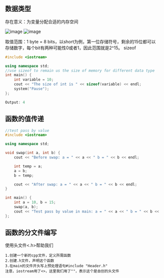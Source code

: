 ## 数据类型
存在意义：为变量分配合适的内存空间

![image](https://user-images.githubusercontent.com/95163456/215547678-71e4de3f-ca73-4a32-99c7-43728648691a.png)
![image](https://user-images.githubusercontent.com/95163456/215549806-91bcd719-a741-4bdd-b386-0594c5789fd9.png)


取值范围：1 byte = 8 bits，以short为例，第一位存储符号，剩余的15位都可以存储数字，每个bit有两种可能性0或者1，因此范围就是2^15。
sizeof
```Cpp
#include <iostream>

using namespace std;
//use sizeof to remain us the size of memory for different data type
int main() {
	int variable = 10;
	cout << "The size of int is " << sizeof(variable) << endl;
	system("Pause");
};
```
```Cpp
Output: 4
```

## 函数的值传递
```Cpp
//test pass by value
#include <iostream>

using namespace std;

void swap(int a, int b) {
	cout << "Before swap: a = " << a << " b = " << b << endl;

	int temp = a;
	a = b;
	b = temp;

	cout << "After swap: a = " << a << " b = " << b << endl;
}

int main() {
	int a = 10, b = 15;
	swap(a, b);
	cout << "Test pass by value in main: a = " << a << " b = " << b << endl;
};
```

## 函数的分文件编写
使用头文件<.h>帮助我们
```
1.创建一个新的cpp文件，定义所需函数
2.创建.h文件，声明这个函数
3.在main的文件开头写上预处理语句#include "Header.h"
注意，iostream用了<>，这里我们用了""，表示这个是自创的头文件
```
